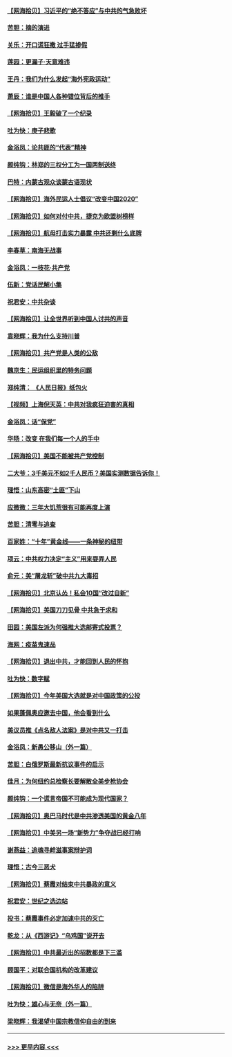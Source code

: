 #### [【网海拾贝】习近平的“绝不答应”与中共的气急败坏](../pages/nsc993/n12382819.md?t=09061002) 
#### [苦胆：摘的演进](../pages/nsc993/n12382619.md?t=09061002) 
#### [关乐：开口谎狂撒 过手猛掺假](../pages/nsc993/n12382604.md?t=09061002) 
#### [莲园：更漏子‧天意难违](../pages/nsc993/n12382598.md?t=09061002) 
#### [王丹：我们为什么发起“海外宪政运动”](../pages/nsc993/n12380286.md?t=09061002) 
#### [萧辰：谁是中国人各种错位背后的推手](../pages/nsc993/n12379800.md?t=09061002) 
#### [【网海拾贝】王毅破了一个纪录](../pages/nsc993/n12379251.md?t=09061002) 
#### [吐为快：庚子悲歌](../pages/nsc993/n12378821.md?t=09061002) 
#### [金浴凤：论共匪的“代表”精神](../pages/nsc993/n12377546.md?t=09061002) 
#### [颜纯钩：林郑的三权分工为一国两制送终](../pages/nsc993/n12377306.md?t=09061002) 
#### [巴特：内蒙古观众谈蒙古语现状](../pages/nsc993/n12376923.md?t=09061002) 
#### [【网海拾贝】海外民运人士倡议“改变中国2020”](../pages/nsc993/n12376682.md?t=09061002) 
#### [【网海拾贝】如何对付中共，捷克为欧盟树榜样](../pages/nsc993/n12374209.md?t=09061002) 
#### [【网海拾贝】航母打击实力暴露 中共还剩什么底牌](../pages/nsc993/n12371825.md?t=09061002) 
#### [李春草：南海无战事](../pages/nsc993/n12371159.md?t=09061002) 
#### [金浴凤：一枝花·共产党](../pages/nsc993/n12368757.md?t=09061002) 
#### [伍新：党话民解小集](../pages/nsc993/n12366907.md?t=09061002) 
#### [祝君安：中共杂谈](../pages/nsc993/n12366076.md?t=09061002) 
#### [【网海拾贝】让全世界听到中国人讨共的声音](../pages/nsc993/n12365569.md?t=09061002) 
#### [袁晓辉：我为什么支持川普](../pages/nsc993/n12362670.md?t=09061002) 
#### [【网海拾贝】共产党是人类的公敌](../pages/nsc993/n12363182.md?t=09061002) 
#### [魏京生：民运组织里的特务问题](../pages/nsc993/n12363010.md?t=09061002) 
#### [郑纯清： 《人民日报》纸包火](../pages/nsc993/n12362706.md?t=09061002) 
#### [【视频】上海倪天英：中共对我疯狂迫害的真相](../pages/nsc993/n12356341.md?t=09061002) 
#### [金浴凤：话“保党”](../pages/nsc993/n12361867.md?t=09061002) 
#### [华旸：改变 在我们每一个人的手中](../pages/nsc993/n12361774.md?t=09061002) 
#### [【网海拾贝】美国不能被共产党控制](../pages/nsc993/n12360271.md?t=09061002) 
#### [二大爷：3千美元不如2千人民币？美国实测数据告诉你！](../pages/nsc993/n12358563.md?t=09061002) 
#### [理悟：山东高密“土匪”下山](../pages/nsc993/n12358535.md?t=09061002) 
#### [应微微：三年大饥荒很有可能再度上演](../pages/nsc993/n12358523.md?t=09061002) 
#### [苦胆：清零与追查](../pages/nsc993/n12358501.md?t=09061002) 
#### [百家姓：“十年”黄金线——一条神秘的纽带](../pages/nsc993/n12358319.md?t=09061002) 
#### [项云：中共权力决定“主义”用来耍弄人民](../pages/nsc993/n12358172.md?t=09061002) 
#### [俞元：美“屠龙斩”破中共九大毒招](../pages/nsc993/n12357822.md?t=09061002) 
#### [【网海拾贝】北京认怂！私会10国“改过自新”](../pages/nsc993/n12357784.md?t=09061002) 
#### [【网海拾贝】美国刀刀见骨 中共急于求和](../pages/nsc993/n12355511.md?t=09061002) 
#### [田园：美国左派为何强推大选邮寄式投票？](../pages/nsc993/n12352963.md?t=09061002) 
#### [海网：疫苗鬼速品](../pages/nsc993/n12354438.md?t=09061002) 
#### [【网海拾贝】退出中共，才能回到人民的怀抱](../pages/nsc993/n12352634.md?t=09061002) 
#### [吐为快：数字赋](../pages/nsc993/n12352317.md?t=09061002) 
#### [【网海拾贝】今年美国大选就是对中国政策的公投](../pages/nsc993/n12350973.md?t=09061002) 
#### [如果蓬佩奥应邀去中国，他会看到什么](../pages/nsc993/n12350945.md?t=09061002) 
#### [美议员推《点名敌人法案》是对中共又一打击](../pages/nsc993/n12350765.md?t=09061002) 
#### [金浴凤：新愚公移山（外一篇）](../pages/nsc993/n12350253.md?t=09061002) 
#### [苦胆：白俄罗斯最新抗议事件的启示](../pages/nsc993/n12349989.md?t=09061002) 
#### [佳月：为何纽约总检察长要解散全美步枪协会](../pages/nsc993/n12349939.md?t=09061002) 
#### [颜纯钩：一个谎言帝国不可能成为现代国家？](../pages/nsc993/n12349898.md?t=09061002) 
#### [【网海拾贝】奥巴马时代是中共渗透美国的黄金八年](../pages/nsc993/n12349284.md?t=09061002) 
#### [【网海拾贝】中美另一场“新势力”争夺战已经打响](../pages/nsc993/n12346998.md?t=09061002) 
#### [谢燕益：追魂寻衅滋事案辩护词](../pages/nsc993/n12346892.md?t=09061002) 
#### [理悟：古今三恶犬](../pages/nsc993/n12345190.md?t=09061002) 
#### [【网海拾贝】蔡霞对结束中共暴政的意义](../pages/nsc993/n12344263.md?t=09061002) 
#### [祝君安：世纪之选边站](../pages/nsc993/n12342382.md?t=09061002) 
#### [投书：蔡霞事件必定加速中共的灭亡](../pages/nsc993/n12341881.md?t=09061002) 
#### [乾龙：从《西游记》“乌鸡国”说开去](../pages/nsc993/n12341690.md?t=09061002) 
#### [【网海拾贝】中共最近出的招数都是下三滥](../pages/nsc993/n12341593.md?t=09061002) 
#### [顾国平：对联合国机构的改革建议](../pages/nsc993/n12339928.md?t=09061002) 
#### [【网海拾贝】微信是海外华人的陷阱](../pages/nsc993/n12338868.md?t=09061002) 
#### [吐为快：雄心与无奈（外一篇）](../pages/nsc993/n12338132.md?t=09061002) 
#### [梁晓辉：我渴望中国宗教信仰自由的到来](../pages/nsc993/n12336657.md?t=09061002) 

----
#### [ >>> 更早内容 <<< ](../indexes/nsc993-earlier.md)
